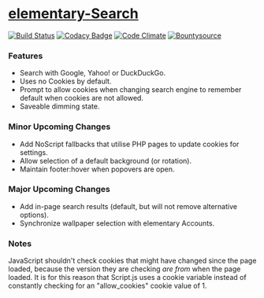 # [elementary-Search](https://labs.eustasy.org/elementary-Search/)

[![Build Status](https://travis-ci.org/eustasy/elementary-Search.svg?branch=master)](https://travis-ci.org/eustasy/elementary-Search)
[![Codacy Badge](https://api.codacy.com/project/badge/Grade/60bde73a651e4e05ae52039c36b62021)](https://www.codacy.com/app/lewisgoddard/elementary-Search?utm_source=github.com&amp;utm_medium=referral&amp;utm_content=eustasy/elementary-Search&amp;utm_campaign=Badge_Grade)
[![Code Climate](https://codeclimate.com/github/eustasy/elementary-Search/badges/gpa.svg)](https://codeclimate.com/github/eustasy/elementary-Search)
[![Bountysource](https://www.bountysource.com/badge/tracker?tracker_id=240433)](https://www.bountysource.com/teams/eustasy/issues?tracker_ids=240433)

### Features
- Search with Google, Yahoo! or DuckDuckGo.
- Uses no Cookies by default.
- Prompt to allow cookies when changing search engine to remember default when cookies are not allowed.
- Saveable dimming state.

### Minor Upcoming Changes
- Add NoScript fallbacks that utilise PHP pages to update cookies for settings.
- Allow selection of a default background (or rotation).
- Maintain footer:hover when popovers are open.

### Major Upcoming Changes
- Add in-page search results (default, but will not remove alternative options).
- Synchronize wallpaper selection with elementary Accounts.

### Notes
JavaScript shouldn't check cookies that might have changed since the page loaded, because the version they are checking _are from_ when the page loaded. It is for this reason that Script.js uses a cookie variable instead of constantly checking for an "allow_cookies" cookie value of 1.
